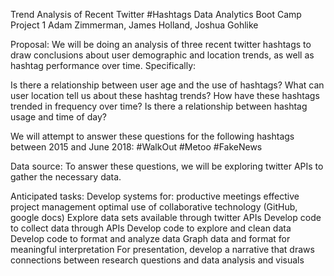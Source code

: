 Trend Analysis of Recent Twitter #Hashtags 
Data Analytics Boot Camp Project 1
Adam Zimmerman, James Holland, Joshua Gohlike

Proposal: We will be doing an analysis of three recent twitter hashtags to draw conclusions about user demographic and location trends, as well as hashtag performance over time. Specifically:

Is there a relationship between user age and the use of hashtags?
What can user location tell us about these hashtag trends?
How have these hashtags trended in frequency over time?
Is there a relationship between hashtag usage and time of day?

We will attempt to answer these questions for the following hashtags between 2015 and June 2018:
#WalkOut
#Metoo
#FakeNews

Data source: To answer these questions, we will be exploring twitter APIs to gather the necessary data.

Anticipated tasks:
Develop systems for:
    productive meetings
    effective project management 
    optimal use of collaborative technology (GitHub, google docs) 
Explore data sets available through twitter APIs
Develop code to collect data through APIs
Develop code to explore and clean data
Develop code to format and analyze data
Graph data and format for meaningful interpretation
For presentation, develop a narrative that draws connections between research questions and data analysis and visuals
